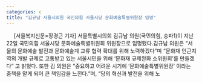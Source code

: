 ```yaml
---
categories: c
title: "김규남 서울시의원 국민의힘 서울시당 문화예술특별위원장 임명"
---
```

&nbsp;&nbsp;&nbsp;&nbsp; [서울복지신문=장경근 기자] 서울특별시의회 김규남 의원(국민의힘, 송파1)이 지난 22일 국민의힘 서울시당 문화예술특별위원회 위원장으로 임명됐다.김규남 의원은 “서울의 문화예술 발전과 문화예술계 교류 협력 확대를 위해 노력하겠다”며 “문화재 인근지역의 개발 규제로 고통받고 있는 서울시민을 위해 ‘문화재 규제완화 소위원회’를 만들겠다” 고 밝혔다. 또한 김 의원은 “중요하고 어려운 시기에 ‘문화예술특별위원장’ 이라는 중책을 맡게 되어 큰 책임감을 느낀다.”며, “당의 혁신과 발전을 위해 노